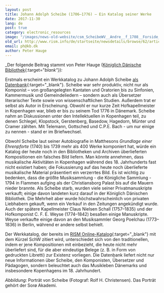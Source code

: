 ```yaml
---
layout: post
title: Johann Adolph Scheibe (1706–1776) – Ein Katalog seiner Werke
date: 2017-11-30
lang: de
post: true
category: electronic_resources
image: "/images/news-old-website/csm_ScheibeWV__Andre__f_1708__Forside_62dee28669.png"
old_url: http://www.rism.info/de/startseite/newsdetails/browse/62/article/64/johann-adolph-scheibe-1706-1776-a-descriptive-catalogue-of-his-works.html
email: ph@kb.dk
author: Peter Hauge
---
```


_Der folgende Beitrag stammt von Peter Hauge ([Königlich Dänische Bibliothek](http://www.kb.dk/en/index.html){:target="_blank"}):_

Erstmals erscheint ein Werkkatalog zu Johann Adolph Scheibe [als Datenbank](http://www.kb.dk/dcm/schw/preface.xq){:target="_blank"}. Scheibe war sehr produktiv, nicht nur als Komponist – von großangelegten Kantaten und Oratorien bis zu Sinfonien, Kammermusik und Gemeindeliedern – sondern auch als Übersetzer literarischer Texte sowie von wissenschaftlichen Studien. Außerdem trat er selbst als Autor in Erscheinung. Obwohl er nur kurze Zeit Hofkapellmeister in Kopenhagen war, blieb er bis zu seinem Tod 1776 in Dänemark. Scheibe nahm an Diskussionen unter den Intellektuellen in Kopenhagen teil, zu denen Schlegel, Klopstock, Gerstenberg, Basedow, Hagedorn, Münter und Cramer zählten. Mit Telemann, Gottsched und C.P.E. Bach - um nur einige zu nennen - stand er im Briefwechsel.

Obwohl Scheibe laut seiner Autobiografie in Matthesons _Grundlage einer Ehrenpforte_ (1740) bis 1739 mehr als 400 Werke komponiert hat, würde ein Katalog der heute noch in den Bibliotheken und Archiven überlieferten Kompositionen ein falsches Bild liefern. Man könnte annehmen, dass musikalische Aktivitäten in Kopenhagen während des 18. Jahrhunderts fast nicht existiert haben; die Fokussierung auf das heute noch überlieferte musikalische Material präsentiert ein verzerrtes Bild. Es ist wichtig zu bedenken, dass die größte Musiksammlung - die Königliche Sammlung - 1794 in Flammen aufging als der Christiansborg Palast bis auf die Mauern nieder brannte. Als Scheibe starb, wurden viele seiner Privatmanuskripte verkauft; einige davon landeten kurz darauf in der Königlich Dänischen Bibliothek. Die Mehrheit aber wurde höchstwahrscheinlich von privaten Liebhabern gekauft, wenn ein Verkauf in den Zeitungen angekündigt wurde. Auch der spätere Kapellmeister Claus Nielsen Schall (1757–1835) und der Hofkomponist C. F. E. Weyse (1774–1842) besaßen einige Manuskripte. Weyse verkaufte einige davon an den Musiksammler Georg Poelchau (1773–1836) in Berlin, während er andere selbst behielt.

Der Werkkatalog, der bereits im [RISM Online-Katalog](https://opac.rism.info/search?View=rism&author=Scheibe+Johann+Adolph){:target="_blank"} mit dem Kürzel SchW zitiert wird, unterschiedet sich von den traditionellen, indem er jene Kompositionen mit einbezieht, die heute nicht mehr überliefert sind, für die aber eindeutige Belege (z. B. in Form von gedruckten Libretti) zur Existenz vorliegen. Die Datenbank liefert nicht nur neue Informationen über Scheibe, den Komponisten, Übersetzer und Pädagogen, sondern beleuchtet auch das Musikleben Dänemarks und insbesondere Kopenhagens im 18. Jahrhundert.

_Abbildung_: Porträt von Scheibe (Fotograf: Rolf H. Christensen). Das Porträt gehört der Sorø Akademi.

